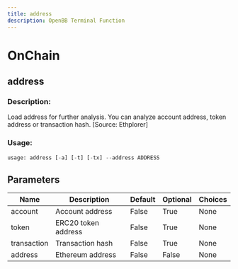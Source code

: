 ```yaml
---
title: address
description: OpenBB Terminal Function
---
```


# OnChain

## address

### Description: 

Load address for further analysis. You can analyze account address, token address or transaction hash. [Source: Ethplorer]

### Usage: 
```python
usage: address [-a] [-t] [-tx] --address ADDRESS
```

## Parameters

| Name | Description | Default | Optional | Choices |
| ---- | ----------- | ------- | -------- | ------- |
| account | Account address | False | True | None |
| token | ERC20 token address | False | True | None |
| transaction | Transaction hash | False | True | None |
| address | Ethereum address | False | False | None |


